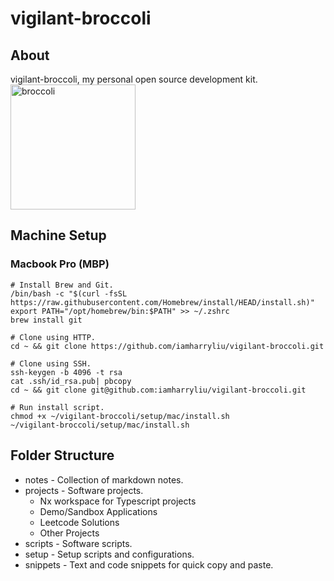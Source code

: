 # vigilant-broccoli

## About

vigilant-broccoli, my personal open source development kit.
<img src="https://i.pinimg.com/564x/b7/62/38/b762386c0bbb20dec77c2632f73d28a8.jpg" alt="broccoli" width="200"/>

## Machine Setup

### Macbook Pro (MBP)

```
# Install Brew and Git.
/bin/bash -c "$(curl -fsSL https://raw.githubusercontent.com/Homebrew/install/HEAD/install.sh)"
export PATH="/opt/homebrew/bin:$PATH" >> ~/.zshrc
brew install git

# Clone using HTTP.
cd ~ && git clone https://github.com/iamharryliu/vigilant-broccoli.git

# Clone using SSH.
ssh-keygen -b 4096 -t rsa
cat .ssh/id_rsa.pub| pbcopy
cd ~ && git clone git@github.com:iamharryliu/vigilant-broccoli.git

# Run install script.
chmod +x ~/vigilant-broccoli/setup/mac/install.sh
~/vigilant-broccoli/setup/mac/install.sh
```

## Folder Structure

- notes - Collection of markdown notes.
- projects - Software projects.
  - Nx workspace for Typescript projects
  - Demo/Sandbox Applications
  - Leetcode Solutions
  - Other Projects
- scripts - Software scripts.
- setup - Setup scripts and configurations.
- snippets - Text and code snippets for quick copy and paste.
